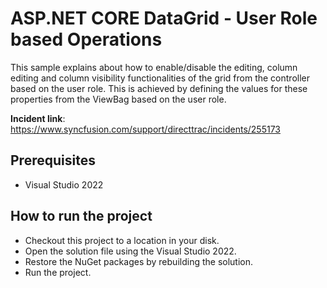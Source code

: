# ASP.NET CORE DataGrid - User Role based Operations

This sample explains about how to enable/disable the editing, column editing and column visibility functionalities of the grid from the controller based on the user role. This is achieved by defining the values for these properties from the ViewBag based on the user role.

**Incident link**: https://www.syncfusion.com/support/directtrac/incidents/255173

## Prerequisites

* Visual Studio 2022

## How to run the project

* Checkout this project to a location in your disk.
* Open the solution file using the Visual Studio 2022.
* Restore the NuGet packages by rebuilding the solution.
* Run the project.
